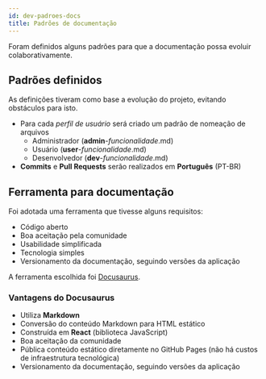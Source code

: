 ```yaml
---
id: dev-padroes-docs
title: Padrões de documentação
---
```


<div id="main-content-access">

Foram definidos alguns padrões para que a documentação possa evoluir colaborativamente.

</div>

## Padrões definidos

As definições tiveram como base a evolução do projeto, evitando obstáculos para isto.

- Para cada *perfil de usuário* será criado um padrão de nomeação de arquivos
    - Administrador (**admin**-*funcionalidade*.md)
    - Usuário (**user**-*funcionalidade*.md)
    - Desenvolvedor (**dev**-*funcionalidade*.md)
- **Commits** e **Pull Requests** serão realizados em **Português** (PT-BR)

## Ferramenta para documentação

Foi adotada uma ferramenta que tivesse alguns requisitos:
- Código aberto
- Boa aceitação pela comunidade
- Usabilidade simplificada
- Tecnologia simples
- Versionamento da documentação, seguindo versões da aplicação

A ferramenta escolhida foi [Docusaurus](https://docusaurus.io).

### Vantagens do Docusaurus

- Utiliza **Markdown**
- Conversão do conteúdo Markdown para HTML estático
- Construída em **React** (biblioteca JavaScript)
- Boa aceitação da comunidade
- Pública conteúdo estático diretamente no GitHub Pages (não há custos de infraestrutura tecnológica)
- Versionamento da documentação, seguindo versões da aplicação
